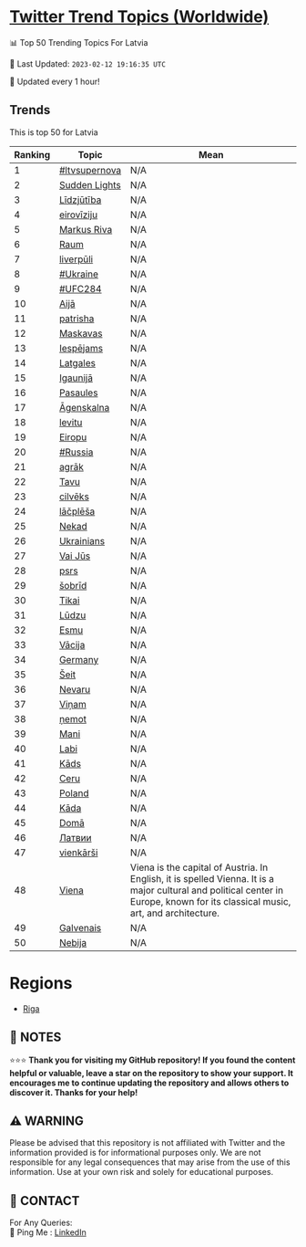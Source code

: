 [Twitter Trend Topics (Worldwide)](https://github.com/ErcinDedeoglu/Twitter-Trend-Topics)
==========


📊 Top 50 Trending Topics For Latvia

📆 Last Updated: `2023-02-12 19:16:35 UTC`

🔧 Updated every 1 hour!


## Trends

This is top 50 for Latvia

| Ranking | Topic | Mean |
| ------- | ------------ | ------------ |
| 1 | [#ltvsupernova](http://twitter.com/search?q=%23ltvsupernova) | N/A |
| 2 | [Sudden Lights](http://twitter.com/search?q=Sudden+Lights) | N/A |
| 3 | [Līdzjūtība](http://twitter.com/search?q=L%c4%abdzj%c5%abt%c4%abba) | N/A |
| 4 | [eirovīziju](http://twitter.com/search?q=eirov%c4%abziju) | N/A |
| 5 | [Markus Riva](http://twitter.com/search?q=Markus+Riva) | N/A |
| 6 | [Raum](http://twitter.com/search?q=Raum) | N/A |
| 7 | [liverpūli](http://twitter.com/search?q=liverp%c5%abli) | N/A |
| 8 | [#Ukraine](http://twitter.com/search?q=%23Ukraine) | N/A |
| 9 | [#UFC284](http://twitter.com/search?q=%23UFC284) | N/A |
| 10 | [Aijā](http://twitter.com/search?q=Aij%c4%81) | N/A |
| 11 | [patrisha](http://twitter.com/search?q=patrisha) | N/A |
| 12 | [Maskavas](http://twitter.com/search?q=Maskavas) | N/A |
| 13 | [Iespējams](http://twitter.com/search?q=Iesp%c4%93jams) | N/A |
| 14 | [Latgales](http://twitter.com/search?q=Latgales) | N/A |
| 15 | [Igaunijā](http://twitter.com/search?q=Igaunij%c4%81) | N/A |
| 16 | [Pasaules](http://twitter.com/search?q=Pasaules) | N/A |
| 17 | [Āgenskalna](http://twitter.com/search?q=%c4%80genskalna) | N/A |
| 18 | [levitu](http://twitter.com/search?q=levitu) | N/A |
| 19 | [Eiropu](http://twitter.com/search?q=Eiropu) | N/A |
| 20 | [#Russia](http://twitter.com/search?q=%23Russia) | N/A |
| 21 | [agrāk](http://twitter.com/search?q=agr%c4%81k) | N/A |
| 22 | [Tavu](http://twitter.com/search?q=Tavu) | N/A |
| 23 | [cilvēks](http://twitter.com/search?q=cilv%c4%93ks) | N/A |
| 24 | [lāčplēša](http://twitter.com/search?q=l%c4%81%c4%8dpl%c4%93%c5%a1a) | N/A |
| 25 | [Nekad](http://twitter.com/search?q=Nekad) | N/A |
| 26 | [Ukrainians](http://twitter.com/search?q=Ukrainians) | N/A |
| 27 | [Vai Jūs](http://twitter.com/search?q=Vai+J%c5%abs) | N/A |
| 28 | [psrs](http://twitter.com/search?q=psrs) | N/A |
| 29 | [šobrīd](http://twitter.com/search?q=%c5%a1obr%c4%abd) | N/A |
| 30 | [Tikai](http://twitter.com/search?q=Tikai) | N/A |
| 31 | [Lūdzu](http://twitter.com/search?q=L%c5%abdzu) | N/A |
| 32 | [Esmu](http://twitter.com/search?q=Esmu) | N/A |
| 33 | [Vācija](http://twitter.com/search?q=V%c4%81cija) | N/A |
| 34 | [Germany](http://twitter.com/search?q=Germany) | N/A |
| 35 | [Šeit](http://twitter.com/search?q=%c5%a0eit) | N/A |
| 36 | [Nevaru](http://twitter.com/search?q=Nevaru) | N/A |
| 37 | [Viņam](http://twitter.com/search?q=Vi%c5%86am) | N/A |
| 38 | [ņemot](http://twitter.com/search?q=%c5%86emot) | N/A |
| 39 | [Mani](http://twitter.com/search?q=Mani) | N/A |
| 40 | [Labi](http://twitter.com/search?q=Labi) | N/A |
| 41 | [Kāds](http://twitter.com/search?q=K%c4%81ds) | N/A |
| 42 | [Ceru](http://twitter.com/search?q=Ceru) | N/A |
| 43 | [Poland](http://twitter.com/search?q=Poland) | N/A |
| 44 | [Kāda](http://twitter.com/search?q=K%c4%81da) | N/A |
| 45 | [Domā](http://twitter.com/search?q=Dom%c4%81) | N/A |
| 46 | [Латвии](http://twitter.com/search?q=%d0%9b%d0%b0%d1%82%d0%b2%d0%b8%d0%b8) | N/A |
| 47 | [vienkārši](http://twitter.com/search?q=vienk%c4%81r%c5%a1i) | N/A |
| 48 | [Viena](http://twitter.com/search?q=Viena) | Viena is the capital of Austria. In English, it is spelled Vienna. It is a major cultural and political center in Europe, known for its classical music, art, and architecture. |
| 49 | [Galvenais](http://twitter.com/search?q=Galvenais) | N/A |
| 50 | [Nebija](http://twitter.com/search?q=Nebija) | N/A |



# Regions

* [Riga](</Latvia/Riga.md>)



## 📝 NOTES

⭐⭐⭐ **Thank you for visiting my GitHub repository! If you found the content helpful or valuable, leave a star on the repository to show your support. It encourages me to continue updating the repository and allows others to discover it. Thanks for your help!**


## ⚠️ WARNING

Please be advised that this repository is not affiliated with Twitter and the information provided is for informational purposes only. We are not responsible for any legal consequences that may arise from the use of this information. Use at your own risk and solely for educational purposes.


## 📨 CONTACT

 For Any Queries:  
            🏓 Ping Me : [LinkedIn](https://www.linkedin.com/in/ercindedeoglu/)
